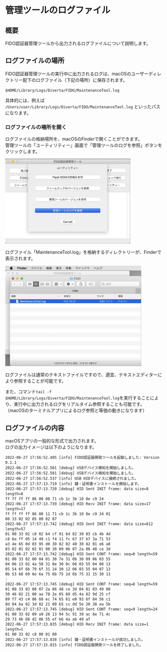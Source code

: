 # 管理ツールのログファイル

## 概要
FIDO認証器管理ツールから出力されるログファイルについて説明します。

## ログファイルの場所

FIDO認証器管理ツールの実行中に出力されるログは、macOSのユーザーディレクトリー配下のログファイル（下記の場所）に保存されます。

`$HOME/Library/Logs/Diverta/FIDO/MaintenanceTool.log`

具体的には、例えば `/Users/user/Library/Logs/Diverta/FIDO/MaintenanceTool.log` といったパスになります。

### ログファイルの場所を開く

ログファイルの格納場所を、macOSのFinderで開くことができます。<br>
管理ツールの「ユーティリティー」画面で「管理ツールのログを参照」ボタンをクリックします。

<img src="assets02/0002.jpg" width="400">

ログファイル「MaintenanceTool.log」を格納するディレクトリーが、Finderで表示されます。

<img src="assets02/0003.jpg" width="435">

ログファイルは通常のテキストファイルですので、適宜、テキストエディターにより参照することが可能です。

また、コマンド`tail -f $HOME/Library/Logs/Diverta/FIDO/MaintenanceTool.log`を実行することにより、実行中に出力されるログをリアルタイム参照することも可能です。<br>
（macOSのターミナルアプリによるログ参照と等価の動きになります）

## ログファイルの内容

macOSアプリの一般的な形式で出力されます。<br>
ログの出力イメージは以下のようになります。
```
2022-06-27 17:56:52.495 [info] FIDO認証器開発ツールを起動しました: Version 0.1.1
2022-06-27 17:56:52.501 [debug] USBデバイス検知を開始しました。
2022-06-27 17:56:52.501 [debug] USBデバイス検知を開始しました。
2022-06-27 17:56:52.537 [info] USB HIDデバイスに接続されました。
2022-06-27 17:57:13.719 [info] 鍵・証明書インストールを開始します。
2022-06-27 17:57:13.720 [debug] HID Sent INIT frame: data size=8 length=8
ff ff ff ff 86 00 08 71 cb 1c 3b 10 8e c9 24
2022-06-27 17:57:13.739 [debug] HID Recv INIT frame: data size=17 length=17
ff ff ff ff 86 00 11 71 cb 1c 3b 10 8e c9 24 01
00 33 02 02 05 00 02 07
2022-06-27 17:57:13.742 [debug] HID Sent INIT frame: data size=612 length=57
01 00 33 02 c8 02 64 cf 91 6d 82 30 03 cb 4b 4d
c8 6a ff 05 14 49 c1 f4 11 fc 67 37 b7 3a 71 53
a3 4e 65 0d 03 95 d0 30 82 02 40 30 82 01 e6 a0
03 02 01 02 02 01 00 30 09 06 07 2a 86 48 ce 3d
2022-06-27 17:57:13.742 [debug] HID Sent CONT frame: seq=0 length=59
01 00 33 02 00 04 01 30 7e 31 0b 30 09 06 03 55
04 06 13 02 4a 50 31 0e 30 0c 06 03 55 04 08 13
05 54 6f 6b 79 6f 31 14 30 12 06 03 55 04 07 13
0b 53 68 69 6e 6a 75 6b 75 2d 6b 75 31 15 30 13
:
2022-06-27 17:57:13.745 [debug] HID Sent CONT frame: seq=8 length=59
01 00 33 02 08 07 2a 86 48 ce 3d 04 01 03 49 00
30 46 02 21 00 aa 70 2e 05 68 d5 4a 82 9d 25 cf
89 f7 43 c4 86 60 ec 74 65 61 e0 93 6f 84 56 c1
8d 04 ba 82 3d 02 21 00 b5 cc dd 5e 20 38 ea 5b
2022-06-27 17:57:13.745 [debug] HID Sent CONT frame: seq=9 length=24
01 00 33 02 09 a9 26 13 94 5c 91 39 ac 6e 71 4c
29 73 4b 68 d2 06 55 ef b6 4a ab 49 af
2022-06-27 17:57:13.835 [debug] HID Recv INIT frame: data size=1 length=1
01 00 33 02 c8 00 01 00
2022-06-27 17:57:13.838 [info] 鍵・証明書インストールが成功しました。
2022-06-27 17:57:15.815 [info] FIDO認証器開発ツールを終了しました。
```
